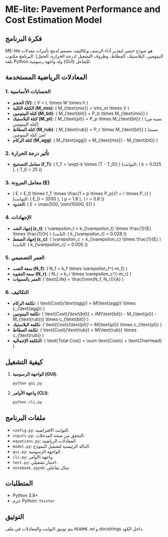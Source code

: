 # ME-lite: Pavement Performance and Cost Estimation Model

## فكرة البرنامج
ME-lite هو نموذج حتمي لتقدير أداء الرصف وتكاليفه، مصمم لدمج تأثيرات معدلات البيتومين، البلاستيك، المطاط، وظروف التشغيل (درجة الحرارة، الحمل). البرنامج مكتوب بلغة Python وله واجهة رسومية (GUI) للتفاعل.

## المعادلات الرياضية المستخدمة

### 1. الحسابات الأساسية
- **الحجم (V)**: \( V = L \times W \times h \)
- **الكتلة الكلية (M_mix)**: \( M_{\text{mix}} = \rho_m \times V \)
- **كتلة البيتومين (M_bit)**: \( M_{\text{bit}} = P_b \times M_{\text{mix}} \)
- **كتلة البلاستيك (M_pl)**: \( M_{\text{pl}} = P_p \times M_{\text{bit}} \) (نسبة من كتلة البيتومين)
- **كتلة المطاط (M_rub)**: \( M_{\text{rub}} = P_r \times M_{\text{bit}} \) (نسبة من كتلة البيتومين)
- **كتلة الركام (M_agg)**: \( M_{\text{agg}} = M_{\text{mix}} - M_{\text{bit}} \)

### 2. تأثير درجة الحرارة
- **معامل التصحيح (f_T)**: \( f_T = \exp[-k \times (T - T_0)] \)
  (الثوابت: \( k = 0.025 \), \( T_0 = 25 \))

### 3. معامل المرونة (E)
- \( E = E_0 \times f_T \times \frac{1 + p \times P_p}{1 + r \times P_r} \)
  (الثوابت: \( E_0 = 3500 \), \( p = 1.8 \), \( r = 0.8 \))
- **الحدود**: \( E = \max(500, \min(15000, E)) \)

### 4. الإجهادات
- **إجهاد الشد (ε_t)**: \( \varepsilon_t = k_{\varepsilon_t} \times \frac{1}{E} \times \frac{1}{h} \)
  (الثابت: \( k_{\varepsilon_t} = 0.028 \))
- **إجهاد الضغط (ε_c)**: \( \varepsilon_c = k_{\varepsilon_c} \times \frac{1}{E} \)
  (الثابت: \( k_{\varepsilon_c} = 0.005 \))

### 5. العمر التصميمي
- **سعة التعب (N_f)**: \( N_f = k_f \times \varepsilon_t^{-m_f} \)
- **سعة التشوه (N_r)**: \( N_r = k_r \times \varepsilon_c^{-m_r} \)
- **العمر بالسنوات**: \( \text{Life} = \frac{\min(N_f, N_r)}{A} \)

### 6. التكاليف
- **تكلفة الركام**: \( \text{Cost}_{\text{agg}} = M_{\text{agg}} \times c_{\text{agg}} \)
- **تكلفة البيتومين**: \( \text{Cost}_{\text{bit}} = (M_{\text{bit}} - M_{\text{pl}} - M_{\text{rub}}) \times c_{\text{bit}} \)
- **تكلفة البلاستيك**: \( \text{Cost}_{\text{pl}} = M_{\text{pl}} \times c_{\text{pl}} \)
- **تكلفة المطاط**: \( \text{Cost}_{\text{rub}} = M_{\text{rub}} \times c_{\text{rub}} \)
- **التكلفة الإجمالية**: \( \text{Total Cost} = \sum \text{Costs} + \text{Overhead} \)

## كيفية التشغيل
1. **الواجهة الرسومية (GUI)**:
   ```bash
   python gui.py
   ```
2. **واجهة الأوامر (CLI)**:
   ```bash
   python cli.py
   ```

## ملفات البرنامج
- `config.py`: الثوابت الافتراضية.
- `inputs.py`: التحقق من صحة المدخلات.
- `equations.py`: المعادلات الرياضية.
- `model.py`: الدالة الرئيسية لتشغيل النموذج.
- `gui.py`: الواجهة الرسومية.
- `cli.py`: واجهة الأوامر.
- `test.py`: اختبار تشغيلي.
- `notebook.ipynb`: مثال تفاعلي.

## المتطلبات
- Python 3.8+
- حزم Python: `tkinter`

## التوثيق
يتم توثيق الثوابت والمعادلات في ملف `README.md` و docstrings داخل الكود.
